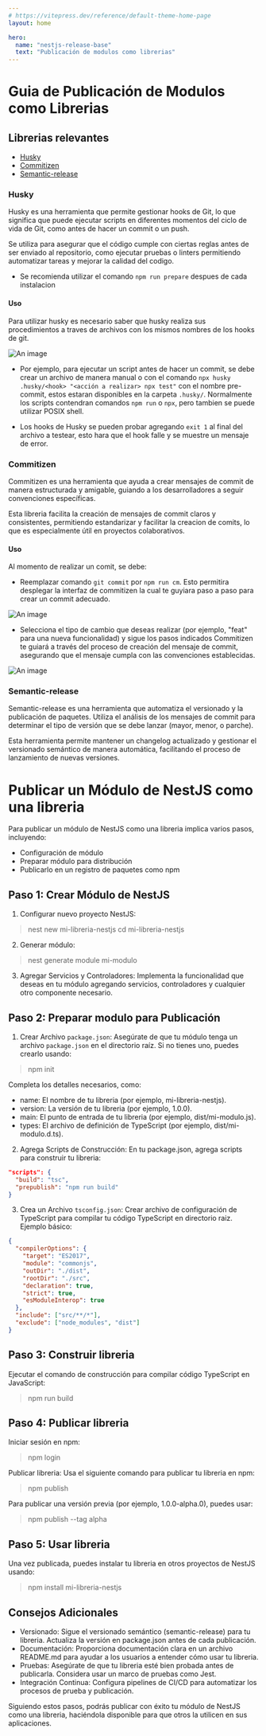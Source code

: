 ```yaml
---
# https://vitepress.dev/reference/default-theme-home-page
layout: home

hero:
  name: "nestjs-release-base"
  text: "Publicación de modulos como librerias"
---
```


# Guia de Publicación de Modulos como Librerias

## Librerias relevantes
- [Husky](https://github.com/typicode/husky)
- [Commitizen](https://github.com/commitizen/cz-cli)
- [Semantic-release](https://github.com/semantic-release/semantic-release)

### Husky
  
  Husky es una herramienta que permite gestionar hooks de Git, lo que significa que puede ejecutar scripts en diferentes momentos del ciclo de vida de Git, como antes de hacer un commit o un push.

  Se utiliza para asegurar que el código cumple con ciertas reglas antes de ser enviado al repositorio, como ejecutar pruebas o linters permitiendo automatizar tareas y mejorar la calidad del codigo.

  * Se recomienda utilizar el comando `npm run prepare` despues de cada instalacion

#### Uso

  Para utilizar husky es necesario saber que husky realiza sus procedimientos a traves de archivos con los mismos nombres de los hooks de git.
  
  ![An image](./husky_1.png#center)

  
  - Por ejemplo, para ejecutar un script antes de hacer un commit, se debe crear un archivo de manera manual o con el comando `npx husky .husky/<hook> "<acción a realizar> npx test"` con el nombre pre-commit, estos estaran disponibles en la carpeta `.husky/`. Normalmente los scripts contendran comandos `npm run` o `npx`, pero tambien se puede utilizar POSIX shell.

  - Los hooks de Husky se pueden probar agregando `exit 1` al final del archivo a testear, esto hara que el hook falle y se muestre un mensaje de error.

### Commitizen
 
 Commitizen es una herramienta que ayuda a crear mensajes de commit de manera estructurada y amigable, guiando a los desarrolladores a seguir convenciones específicas.

 Esta libreria facilita la creación de mensajes de commit claros y consistentes, permitiendo estandarizar y facilitar la creacion de comits, lo que es especialmente útil en proyectos colaborativos.

 #### Uso

  Al momento de realizar un comit, se debe:

  - Reemplazar comando `git commit` por `npm run cm`. Esto permitira desplegar la interfaz de commitizen la cual te guyiara paso a paso para crear un commit adecuado.

  ![An image](./commitizen_1.png)

  - Selecciona el tipo de cambio que deseas realizar (por ejemplo, "feat" para una nueva funcionalidad) y sigue los pasos indicados Commitizen te guiará a través del proceso de creación del mensaje de commit, asegurando que el mensaje cumpla con las convenciones establecidas.

  ![An image](./commitizen_2.png)

### Semantic-release

  Semantic-release es una herramienta que automatiza el versionado y la publicación de paquetes. Utiliza el análisis de los mensajes de commit para determinar el tipo de versión que se debe lanzar (mayor, menor, o parche).

  Esta herramienta permite mantener un changelog actualizado y gestionar el versionado semántico de manera automática, facilitando el proceso de lanzamiento de nuevas versiones.

# Publicar un Módulo de NestJS como una libreria

Para publicar un módulo de NestJS como una libreria implica varios pasos, incluyendo:
 - Configuración de módulo
 - Preparar módulo para distribución
 - Publicarlo en un registro de paquetes como npm

## Paso 1: Crear Módulo de NestJS

1. Configurar nuevo proyecto NestJS:

>nest new mi-libreria-nestjs
>cd mi-libreria-nestjs

2. Generar módulo:

>nest generate module mi-modulo

3. Agregar Servicios y Controladores: Implementa la funcionalidad que deseas en tu módulo agregando servicios, controladores y cualquier otro componente necesario.

## Paso 2: Preparar modulo para Publicación

1. Crear Archivo `package.json`: Asegúrate de que tu módulo tenga un archivo `package.json` en el directorio raíz. Si no tienes uno, puedes crearlo usando:

>npm init

Completa los detalles necesarios, como:

  - name: El nombre de tu libreria (por ejemplo, mi-libreria-nestjs).
  - version: La versión de tu libreria (por ejemplo, 1.0.0).
  - main: El punto de entrada de tu libreria (por ejemplo, dist/mi-modulo.js).
  - types: El archivo de definición de TypeScript (por ejemplo, dist/mi-modulo.d.ts).

2. Agrega Scripts de Construcción: En tu package.json, agrega scripts para construir tu libreria:

```json
"scripts": {
  "build": "tsc",
  "prepublish": "npm run build"
}
```

3. Crea un Archivo `tsconfig.json`: Crear archivo de configuración de TypeScript para compilar tu código TypeScript en directorio raiz. Ejemplo básico:

```json
{
  "compilerOptions": {
    "target": "ES2017",
    "module": "commonjs",
    "outDir": "./dist",
    "rootDir": "./src",
    "declaration": true,
    "strict": true,
    "esModuleInterop": true
  },
  "include": ["src/**/*"],
  "exclude": ["node_modules", "dist"]
}
```

## Paso 3: Construir libreria

Ejecutar el comando de construcción para compilar código TypeScript en JavaScript:

>npm run build

## Paso 4: Publicar libreria

Iniciar sesión en npm:

>npm login

Publicar libreria: Usa el siguiente comando para publicar tu libreria en npm:

>npm publish

Para publicar una versión previa (por ejemplo, 1.0.0-alpha.0), puedes usar:

>npm publish --tag alpha

## Paso 5: Usar libreria

Una vez publicada, puedes instalar tu libreria en otros proyectos de NestJS usando:

>npm install mi-libreria-nestjs


## Consejos Adicionales

 - Versionado: Sigue el versionado semántico (semantic-release) para tu libreria. Actualiza la versión en package.json antes de cada publicación.
 - Documentación: Proporciona documentación clara en un archivo README.md para ayudar a los usuarios a entender cómo usar tu libreria.
 - Pruebas: Asegúrate de que tu libreria esté bien probada antes de publicarla. Considera usar un marco de pruebas como Jest.
 - Integración Continua: Configura pipelines de CI/CD para automatizar los procesos de prueba y publicación.

Siguiendo estos pasos, podrás publicar con éxito tu módulo de NestJS como una libreria, haciéndola disponible para que otros la utilicen en sus aplicaciones.